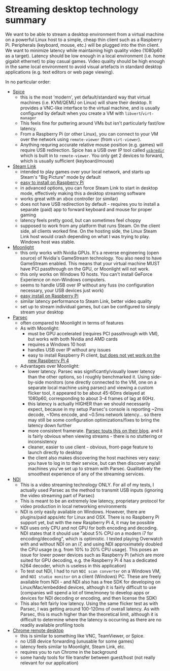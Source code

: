 # Streaming desktop technology summary

We want to be able to stream a desktop environment from a virtual machine on a powerful Linux host to a simple, cheap thin client such as a Raspberry Pi. Peripherals (keyboard, mouse, etc.) will be plugged into the thin client. We want to minimize latency while maintaining high quality video (1080p60 as a target). Latency should be low enough in a local environment (i.e. home gigabit ethernet) to play casual games. Video quality should be high enough in the same local environment to avoid visual artefacts in standard desktop applications (e.g. text editors or web page viewing).

In no particular order:

- [Spice](https://www.spice-space.org/features.html)
    - this is the most 'modern', yet default/standard way that virtual machines (i.e. KVM/QEMU on Linux) will share their desktop. It provides a VNC-like interface to the virtual machine, and is usually configured by default when you create a VM with `libvert`/`virt-manager`
    - This feels fine for puttering around VMs but isn't particularly fast/low latency.
    - From a Raspberry Pi (or other Linux), you can connect to your VM over the network using `remote-viewer` (from `virt-viewer`).
    - Anything requring accurate relative mouse position (e.g. games) will require USB redirection. Spice has a USB over IP tool called [`usbredir`](https://www.spice-space.org/usbredir.html) which is built in to `remote-viewer`. You only get 2 devices to forward, which is usually sufficient (keyboard/mouse)
- [Steam Link](https://store.steampowered.com/steamlink/about/)
    - intended to play games over your local network, and starts up Steam's "Big Picture" mode by default
    - [easy to install on Raspberry Pi](https://support.steampowered.com/kb_article.php?ref=6153-IFGH-6589)
    - in advanced options, you can force Steam Link to start in desktop mode, effectively making this a desktop streaming software
    - works great with an xbox controller (or similar)
    - does not have USB redirection by default - requires you to install a separate (paid) app to forward keyboard and mouse for proper gaming
    - latency feels pretty good, but can sometimes feel choppy
    - supposed to work from any platform that runs Steam. On the client side, all clients worked fine. On the hosting side, the Linux Steam Link host would crash depending on what I was trying to play. Windows host was stable.
- [Moonlight](https://moonlight-stream.org/)
    - this only works with Nvidia GPUs. It's a reverse engineering (open source) of Nvidia's GameStream technology. You also need to have GameStream enabled. This means that your virtual machine MUST have PCI passthrough on the GPU, or Moonlight will not work.
    - this only works on Windows 10 hosts. You can't install GeForce Experience on non-Windows computers.
    - seems to handle USB over IP without any fuss (no configuration necessary, your USB devices just work)
    - [easy install on Raspberry Pi](https://www.howtogeek.com/220969/turn-a-raspberry-pi-into-a-steam-machine-with-moonlight/)
    - similar latency performance to Steam Link, better video quality
    - set up to stream individual games, but can be configured to simply stream your desktop
- [Parsec](https://parsecgaming.com/)
    - often compared to Moonlight in terms of features
    - As with Moonlight:
        - must be GPU accelerated (requires PCI passthrough with VM), but works with both Nvidia and AMD cards
        - requires a Windows 10 host
        - handles USB over IP without any issues
        - easy to install Raspberry Pi client, [but does not yet work on the new Raspberry Pi 4](https://support.parsecgaming.com/hc/en-us/articles/115002699012-Setting-Up-On-Raspberry-Pi-Raspbian-)
    - Advantages over Moonlight:
        - lower latency. Parsec was significantly/visually lower latency than the other options, so I roughly benchmarked it. Using side-by-side monitors (one directly connected to the VM, one on a separate local machine using parsec) and viewing a custom flicker tool, it appeared to be about 45-60ms delayed at 1080p60, corresponding to about 3-4 frames of lag at 60Hz.
        - this latency is actually HIGHER than we should necessarily expect, because in my setup Parsec's console is reporting ~2ms decode, ~10ms encode, and ~0.5ms network latency... so there may still be some configuration optimizations/fixes to bring the latency down further
        - more consistent framerate. [Parsec touts this on their blog](https://blog.parsecgaming.com/steam-in-home-streaming-latency-test-versus-parsec-7884144b29f1), and it is fairly obvious when viewing streams - there is no stuttering or inconsistency
        - cleaner, easier to use client - obvious, front-page feature to launch directly to desktop
        - the client also makes discovering the host machines very easy: you have to log in to their service, but can then discover any/all machines you've set up to stream with Parsec. Qualitatively the smoothest experience of any of the streaming services.
- [NDI](https://www.ndi.tv/)
    - This is a video streaming technology ONLY. For all of my tests, I actually used Parsec as the method to transmit USB inputs (ignoring the video streaming part of Parsec)
    - This is meant to be an extremely low latency, proprietary protocol for video production in local networking environments
    - NDI is only easily available on Windows. However, there are plugins/paid apps/etc for Linux and OSX. There is no Raspberry Pi support yet, but with the new Raspberry Pi 4, it may be possible
    - NDI uses only CPU and not GPU for both encoding and decoding. NDI states that it should use "about 5% CPU on a modern i7 for encoding/decoding", which is optimistic. I tested playing Overwatch with and without NDI on an i7, and using NDI approximately doubled the CPU usage (e.g. from 10% to 20% CPU usage). This poses an issue for lower power devices such as Raspberry Pi (which are more suited for GPU decoding, e.g. the Raspberry Pi 4 has a dedicated h264 decoder, which is useless in this application) 
    - To test out NDI, I had to run `NDI scan converter` on a Windows VM, and `NDI studio monitor` on a client (Windows) PC. These are freely available from NDI - and NDI also has a free SDK for developing on Linux/Mac/embedded devices, although it is fairly difficult to use (companies will spend a lot of time/money to develop apps or devices for NDI decoding or encoding, and then license the SDK)
    - This also felt fairly low latency. Using the same flicker test as with Parsec, I was getting around 100-120ms of overall latency. As with Parsec, this is much higher than the theoretical limit, although it is difficult to determine where the latency is occurring as there are no readily available profiling tools
- [Chrome remote desktop](https://remotedesktop.google.com/)
    - this is similar to something like VNC, TeamViewer, or Spice.
    - no USB device forwarding (unusable for some games)
    - latency feels similar to Moonlight, Steam Link, etc.
    - requires you to run Chrome in the background 
    - some handy tools for file transfer between guest/host (not really relevant for our application)
